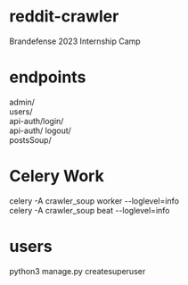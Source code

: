 # reddit-crawler
Brandefense 2023 Internship Camp

# endpoints
admin/ <br />
users/ <br />
api-auth/login/ <br />
api-auth/ logout/ <br />
postsSoup/

# Celery Work
celery -A crawler_soup worker --loglevel=info <br />
celery -A crawler_soup beat --loglevel=info

# users
python3 manage.py createsuperuser
